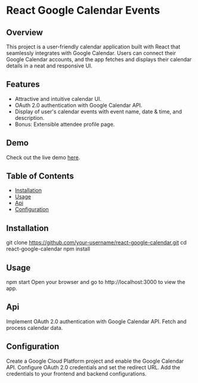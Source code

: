 # React Google Calendar Events

## Overview

This project is a user-friendly calendar application built with React that seamlessly integrates with Google Calendar. Users can connect their Google Calendar accounts, and the app fetches and displays their calendar details in a neat and responsive UI.

## Features

- Attractive and intuitive calendar UI.
- OAuth 2.0 authentication with Google Calendar API.
- Display of user's calendar events with event name, date & time, and description.
- Bonus: Extensible attendee profile page.

## Demo

Check out the live demo [here](link-to-live-demo).

## Table of Contents

- [Installation](#installation)
- [Usage](#usage)
- [Api](#api)
- [Configuration](#configuration)

## Installation

git clone https://github.com/your-username/react-google-calendar.git
cd react-google-calendar
npm install

## Usage

npm start
Open your browser and go to http://localhost:3000 to view the app.

## Api

Implement OAuth 2.0 authentication with Google Calendar API.
Fetch and process calendar data.

## Configuration

Create a Google Cloud Platform project and enable the Google Calendar API.
Configure OAuth 2.0 credentials and set the redirect URL.
Add the credentials to your frontend and backend configurations.

